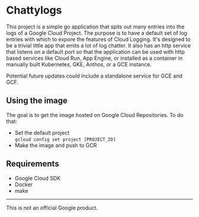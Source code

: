 # Chattylogs

This project is a simple go application that spits out many entries into the 
logs of a Google Cloud Project.  The purpose is to have a default set of log 
entries with which to expore the features of Cloud Logging. It's designed to 
be a trivial little app that emits a lot of log chatter. It also has an http
service that listens on a default port so that the application can be used 
with http based services like Cloud Run, App Engine, or installed as a container 
in manually built Kubernetes, GKE, Anthos, or a GCE instance. 

Potential future updates could include a standalone service for GCE and GCF. 

## Using the image
The goal is to get the image hosted on Google Cloud Repositories. To do that:

* Set the default project  
`gcloud config set project [PROJECT_ID]`
* Make the image and push to GCR



## Requirements

* Google Cloud SDK
* Docker
* make


<hr>
This is not an official Google product. 
